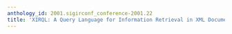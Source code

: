 ```yaml
---
anthology_id: 2001.sigirconf_conference-2001.22
title: 'XIRQL: A Query Language for Information Retrieval in XML Documents'
---
```

